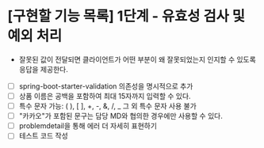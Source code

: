 # [구현할 기능 목록] 1단계 - 유효성 검사 및 예외 처리 
- 잘못된 값이 전달되면 클라이언트가 어떤 부분이 왜 잘못되었는지 인지할 수 있도록 응답을 제공한다.

- [ ] spring-boot-starter-validation 의존성을 명시적으로 추가
- [ ] 상품 이름은 공백을 포함하여 최대 15자까지 입력할 수 있다.
- [ ] 특수 문자 가능: ( ), [ ], +, -, &, /, _ 그 외 특수 문자 사용 불가
- [ ] "카카오"가 포함된 문구는 담당 MD와 협의한 경우에만 사용할 수 있다.
- [ ] problemdetail을 통해 에러 더 자세히 표현하기
- [ ] 테스트 코드 작성
